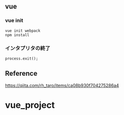 ## vue
### vue init
```
vue init webpack
npm install
```

### インタプリタの終了
```
process.exit();
```

## Reference
https://qiita.com/rh_taro/items/ca08b930f704275286a4
# vue_project

